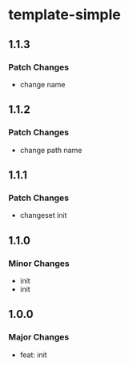 # template-simple

## 1.1.3

### Patch Changes

- change name

## 1.1.2

### Patch Changes

- change path name

## 1.1.1

### Patch Changes

- changeset init

## 1.1.0

### Minor Changes

- init
- init

## 1.0.0

### Major Changes

- feat: init
